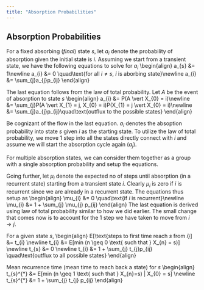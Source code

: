 ```yaml
---
title: "Absorption Probabilities"
---
```


## Absorption Probabilities

For a fixed absorbing (_final_) state $s$, let $a_{i}$ denote the probability of absorption given the initial state is $i$. Assuming we start from a transient state, we have the following equations to solve for $a_{i}$
\begin{align}
    a_{s} &= 1\newline
    a_{i} &= 0 \quad\text{for all $i \neq s$, $i$ is aborbing state}\newline
    a_{i} &= \sum_{j}a_{j}p_{ij}
\end{align}

The last equation follows from the law of total probability. Let $A$ be the event of absorption to state $s$
\begin{align}
    a_{i} &= P(A \vert X_{0} = i)\newline
    &= \sum_{j}P(A \vert X_{1} = j, X_{0} = i)P(X_{1} = j \vert X_{0} = i)\newline
    &= \sum_{j}a_{j}p_{ij}\quad\text{outflux to the possible states}
\end{align}

Be cognizant of the flow in the last equation. $a_{i}$ denotes the absoption probability into state $s$ given $i$ as the starting state. To utilize the law of total probability, we move 1 step into all the states directly connect with $i$ and assume we will start the absorption cycle again ($a_{j}$).

For multiple absorption states, we can consider them together as a group with a single absorption probability and setup the equations.

Going further, let $\mu_{i}$ denote the expected no of steps until absorption (in a recurrent state) starting from a transient state $i$. Clearly $\mu_{i}$ is zero if $i$ is recurrent since we are already in a recurrent state. The equations thus setup as
\begin{align}
    \mu_{i} &= 0 \quad\text{if $i$ is recurrent}\newline
    \mu_{i} &= 1 + \sum_{j} \mu_{j} p_{ij}
\end{align}
The last equation is derived using law of total probability similar to how we did earlier. The small change that comes now is to account for the 1 step we have taken to move from $i \to j$.

For a given state $s$,
\begin{align}
        E[\text{steps to first time reach $s$ from $i$}] &= t_{i} \newline
        t_{i} &= E[min (n \geq 0 \text{ such that } X_{n} = s)] \newline
        t_{s} &= 0 \newline
        t_{i} &= 1 + \sum_{j} t_{j}p_{ij} \quad\text{outflux to all possible states}
    \end{align}

Mean recurrence time (mean time to reach back a state) for $s$
\begin{align}
        t_{s}^{\*} &= E[min (n \geq 1 \text{ such that } X_{n}=s) | X_{0} = s] \newline
        t_{s}^{\*} &= 1 + \sum_{j} t_{j} p_{ij}
    \end{align}
